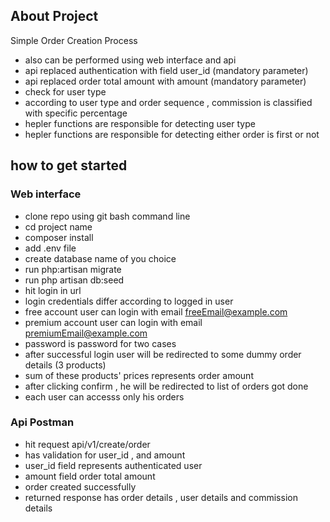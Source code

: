 
## About Project

Simple Order Creation Process

- also can be performed using web interface and api
- api replaced authentication with field user_id (mandatory parameter)
- api replaced order total amount with amount (mandatory parameter)
- check for user type 
- according to user type and order sequence , commission is classified with specific percentage
- hepler functions are responsible for detecting user type 
- hepler functions are responsible for detecting either order is first or not 

## how to get started

### Web interface

- clone repo using git bash command line
- cd project name
- composer install 
- add .env file 
- create database name of you choice
- run php:artisan migrate
- run php artisan db:seed
- hit login in url 
- login credentials differ according to logged in user
- free account user can login with email  freeEmail@example.com
- premium account user can login with email  premiumEmail@example.com
- password is password for two cases 
- after successful login user will be redirected to some dummy order details (3 products)
- sum of these products' prices represents order amount
- after clicking confirm , he will be redirected to list of orders got done
- each user can accesss only his orders

### Api Postman 

- hit request api/v1/create/order 
- has validation for user_id , and amount 
- user_id field represents authenticated user
- amount field order total amount
- order created successfully
- returned response has order details , user details and commission details

















